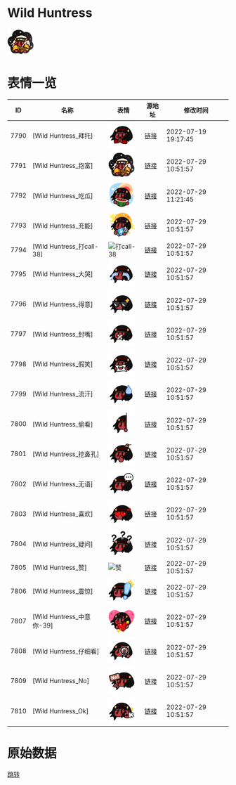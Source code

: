 # Wild Huntress

<img src="./cover.png" height="60" alt="cover" />

# 表情一览

|ID|名称|表情|源地址|修改时间|
|----|----|----|----|----|
|7790|[Wild Huntress_拜托]|<img src="./pic/007790_%5BWild Huntress_拜托%5D.png" height="60" alt="拜托"/>|[链接](http://i0.hdslb.com/bfs/emote/f6e675b27928f6e44e2e1ec95b73ed578e145ad2.png)|2022-07-19 19:17:45|
|7791|[Wild Huntress_抱富]|<img src="./pic/007791_%5BWild Huntress_抱富%5D.png" height="60" alt="抱富"/>|[链接](http://i0.hdslb.com/bfs/emote/1b6945ad6aba15b47038d8626ed8224d3713f7f9.png)|2022-07-29 10:51:57|
|7792|[Wild Huntress_吃瓜]|<img src="./pic/007792_%5BWild Huntress_吃瓜%5D.png" height="60" alt="吃瓜"/>|[链接](http://i0.hdslb.com/bfs/emote/28acab3f780fe0016ead0e51b492f74f3445ebfb.png)|2022-07-29 11:21:45|
|7793|[Wild Huntress_充能]|<img src="./pic/007793_%5BWild Huntress_充能%5D.png" height="60" alt="充能"/>|[链接](http://i0.hdslb.com/bfs/emote/3d0dd3dff116e595de181a2b6fcb7daa27ec050b.png)|2022-07-29 10:51:57|
|7794|[Wild Huntress_打call-38]|<img src="./pic/007794_%5BWild Huntress_打call-38%5D.png" height="60" alt="打call-38"/>|[链接](http://i0.hdslb.com/bfs/emote/a27eee8f08b9684e8280a6a035a2c983027c0cdb.png)|2022-07-29 10:51:57|
|7795|[Wild Huntress_大哭]|<img src="./pic/007795_%5BWild Huntress_大哭%5D.png" height="60" alt="大哭"/>|[链接](http://i0.hdslb.com/bfs/emote/ba58479ec17aedaa31e88dda3736ed1ea06b316e.png)|2022-07-29 10:51:57|
|7796|[Wild Huntress_得意]|<img src="./pic/007796_%5BWild Huntress_得意%5D.png" height="60" alt="得意"/>|[链接](http://i0.hdslb.com/bfs/emote/b75455fb81171e8d095eb4f1ddfc65dc23de9c5d.png)|2022-07-29 10:51:57|
|7797|[Wild Huntress_封嘴]|<img src="./pic/007797_%5BWild Huntress_封嘴%5D.png" height="60" alt="封嘴"/>|[链接](http://i0.hdslb.com/bfs/emote/9eb3dead97f8f43f6a4d9708cb6cb8ca96b2c6a8.png)|2022-07-29 10:51:57|
|7798|[Wild Huntress_假笑]|<img src="./pic/007798_%5BWild Huntress_假笑%5D.png" height="60" alt="假笑"/>|[链接](http://i0.hdslb.com/bfs/emote/95cbe295d9eb6c1987f35409eddcbdd807e8601d.png)|2022-07-29 10:51:57|
|7799|[Wild Huntress_流汗]|<img src="./pic/007799_%5BWild Huntress_流汗%5D.png" height="60" alt="流汗"/>|[链接](http://i0.hdslb.com/bfs/emote/d2a245482dcd2b60e7cf712be502d65a92247407.png)|2022-07-29 10:51:57|
|7800|[Wild Huntress_偷看]|<img src="./pic/007800_%5BWild Huntress_偷看%5D.png" height="60" alt="偷看"/>|[链接](http://i0.hdslb.com/bfs/emote/3e314a072c16b73e8a41903fd5c77d2c2c15c04a.png)|2022-07-29 10:51:57|
|7801|[Wild Huntress_挖鼻孔]|<img src="./pic/007801_%5BWild Huntress_挖鼻孔%5D.png" height="60" alt="挖鼻孔"/>|[链接](http://i0.hdslb.com/bfs/emote/e3debb59ca7113522504f7e1ed748822700d141b.png)|2022-07-29 10:51:57|
|7802|[Wild Huntress_无语]|<img src="./pic/007802_%5BWild Huntress_无语%5D.png" height="60" alt="无语"/>|[链接](http://i0.hdslb.com/bfs/emote/a7f7a98ff23daa2a275ad1123da0bfdbf64eb9cc.png)|2022-07-29 10:51:57|
|7803|[Wild Huntress_喜欢]|<img src="./pic/007803_%5BWild Huntress_喜欢%5D.png" height="60" alt="喜欢"/>|[链接](http://i0.hdslb.com/bfs/emote/c476dfad81fe337270e0c11508a662b8cbf5d578.png)|2022-07-29 10:51:57|
|7804|[Wild Huntress_疑问]|<img src="./pic/007804_%5BWild Huntress_疑问%5D.png" height="60" alt="疑问"/>|[链接](http://i0.hdslb.com/bfs/emote/1d872dcb356e369368b78a646884cc21c50faa87.png)|2022-07-29 10:51:57|
|7805|[Wild Huntress_赞]|<img src="./pic/007805_%5BWild Huntress_赞%5D.png" height="60" alt="赞"/>|[链接](http://i0.hdslb.com/bfs/emote/bbfae2a9471201e24d452c8db928a8d22f0151a1.png)|2022-07-29 10:51:57|
|7806|[Wild Huntress_震惊]|<img src="./pic/007806_%5BWild Huntress_震惊%5D.png" height="60" alt="震惊"/>|[链接](http://i0.hdslb.com/bfs/emote/f26b8038c51ae6f1aaf504d7a1d3cca5935d7542.png)|2022-07-29 10:51:57|
|7807|[Wild Huntress_中意你-39]|<img src="./pic/007807_%5BWild Huntress_中意你-39%5D.png" height="60" alt="中意你-39"/>|[链接](http://i0.hdslb.com/bfs/emote/d956f0ebf502a3b4467ec4fcd967a7e24884b2ed.png)|2022-07-29 10:51:57|
|7808|[Wild Huntress_仔细看]|<img src="./pic/007808_%5BWild Huntress_仔细看%5D.png" height="60" alt="仔细看"/>|[链接](http://i0.hdslb.com/bfs/emote/9f4c2834389f646d0dfcafb3172743a57d8e6c17.png)|2022-07-29 10:51:57|
|7809|[Wild Huntress_No]|<img src="./pic/007809_%5BWild Huntress_No%5D.png" height="60" alt="No"/>|[链接](http://i0.hdslb.com/bfs/emote/89f8201958780a2adea98350cb1fb64b950460f0.png)|2022-07-29 10:51:57|
|7810|[Wild Huntress_Ok]|<img src="./pic/007810_%5BWild Huntress_Ok%5D.png" height="60" alt="Ok"/>|[链接](http://i0.hdslb.com/bfs/emote/1038de07b89e048c3f01783e5ace540e8d867016.png)|2022-07-29 10:51:57|

# 原始数据

[跳转](./raw.json)

